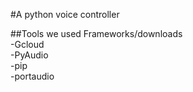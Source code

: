 #A python voice controller

##Tools we used
Frameworks/downloads  
-Gcloud  
-PyAudio  
-pip  
-portaudio  
